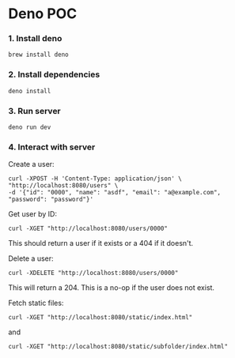 # Deno POC

### 1. Install deno

```shell
brew install deno
```

### 2. Install dependencies

```shell
deno install
```

### 3. Run server

```shell
deno run dev
```

### 4. Interact with server

Create a user:

```shell
curl -XPOST -H 'Content-Type: application/json' \
"http://localhost:8080/users" \
-d '{"id": "0000", "name": "asdf", "email": "a@example.com", "password": "password"}'
```

Get user by ID:

```
curl -XGET "http://localhost:8080/users/0000"
```

This should return a user if it exists or a 404 if it doesn't.

Delete a user:

```shell
curl -XDELETE "http://localhost:8080/users/0000"
```

This will return a 204. This is a no-op if the user does not exist.

Fetch static files:

```shell
curl -XGET "http://localhost:8080/static/index.html"
```

and

```
curl -XGET "http://localhost:8080/static/subfolder/index.html"
```
